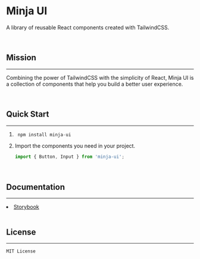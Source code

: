 # Minja UI

A library of reusable React components created with TailwindCSS.

<br />

## Mission
<hr>

Combining the power of TailwindCSS with the simplicity of React, Minja UI is a collection of components that help you build a better user experience. 

<br />

## Quick Start
<hr>

1. ```jsx 
	npm install minja-ui
	```

2. Import the components you need in your project.

	```jsx
	import { Button, Input } from 'minja-ui';
	```

<br />

## Documentation
<hr>

<li>
	<a href="https://minja-ui.netlify.app/" target="_blank">
		Storybook
	</a>
</li>

<br />

## License
<hr>

	MIT License

